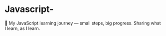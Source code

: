 # Javascript-
📘 My JavaScript learning journey — small steps, big progress. Sharing what I learn, as I learn.
